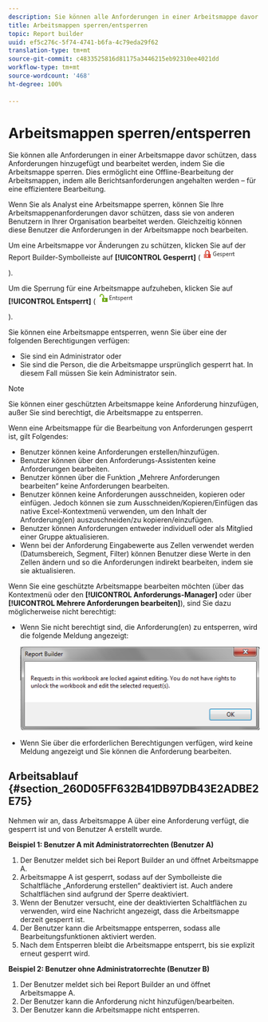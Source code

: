 ```yaml
---
description: Sie können alle Anforderungen in einer Arbeitsmappe davor schützen, dass Anforderungen hinzugefügt und bearbeitet werden, indem Sie die Arbeitsmappe sperren. Dies ermöglicht eine Offline-Bearbeitung der Arbeitsmappen, indem alle Berichtsanforderungen angehalten werden – für eine effizientere Bearbeitung.
title: Arbeitsmappen sperren/entsperren
topic: Report builder
uuid: ef5c276c-5f74-4741-b6fa-4c79eda29f62
translation-type: tm+mt
source-git-commit: c4833525816d81175a3446215eb92310ee4021dd
workflow-type: tm+mt
source-wordcount: '468'
ht-degree: 100%

---
```



# Arbeitsmappen sperren/entsperren

Sie können alle Anforderungen in einer Arbeitsmappe davor schützen, dass Anforderungen hinzugefügt und bearbeitet werden, indem Sie die Arbeitsmappe sperren. Dies ermöglicht eine Offline-Bearbeitung der Arbeitsmappen, indem alle Berichtsanforderungen angehalten werden – für eine effizientere Bearbeitung.

Wenn Sie als Analyst eine Arbeitsmappe sperren, können Sie Ihre Arbeitsmappenanforderungen davor schützen, dass sie von anderen Benutzern in Ihrer Organisation bearbeitet werden. Gleichzeitig können diese Benutzer die Anforderungen in der Arbeitsmappe noch bearbeiten.

Um eine Arbeitsmappe vor Änderungen zu schützen, klicken Sie auf der Report Builder-Symbolleiste auf **[!UICONTROL Gesperrt]** ( ![](assets/locked_icon.png)

).

Um die Sperrung für eine Arbeitsmappe aufzuheben, klicken Sie auf **[!UICONTROL Entsperrt]** ( ![](assets/unlocked_icon.png)

).

Sie können eine Arbeitsmappe entsperren, wenn Sie über eine der folgenden Berechtigungen verfügen:

* Sie sind ein Administrator oder
* Sie sind die Person, die die Arbeitsmappe ursprünglich gesperrt hat. In diesem Fall müssen Sie kein Administrator sein.

>[!NOTE]
>
>Sie können einer geschützten Arbeitsmappe keine Anforderung hinzufügen, außer Sie sind berechtigt, die Arbeitsmappe zu entsperren.

Wenn eine Arbeitsmappe für die Bearbeitung von Anforderungen gesperrt ist, gilt Folgendes:

* Benutzer können keine Anforderungen erstellen/hinzufügen.
* Benutzer können über den Anforderungs-Assistenten keine Anforderungen bearbeiten.
* Benutzer können über die Funktion „Mehrere Anforderungen bearbeiten“ keine Anforderungen bearbeiten.
* Benutzer können keine Anforderungen ausschneiden, kopieren oder einfügen. Jedoch können sie zum Ausschneiden/Kopieren/Einfügen das native Excel-Kontextmenü verwenden, um den Inhalt der Anforderung(en) auszuschneiden/zu kopieren/einzufügen.
* Benutzer können Anforderungen entweder individuell oder als Mitglied einer Gruppe aktualisieren.
* Wenn bei der Anforderung Eingabewerte aus Zellen verwendet werden (Datumsbereich, Segment, Filter) können Benutzer diese Werte in den Zellen ändern und so die Anforderungen indirekt bearbeiten, indem sie sie aktualisieren.

Wenn Sie eine geschützte Arbeitsmappe bearbeiten möchten (über das Kontextmenü oder den **[!UICONTROL Anforderungs-Manager]** oder über **[!UICONTROL Mehrere Anforderungen bearbeiten]**), sind Sie dazu möglicherweise nicht berechtigt:

* Wenn Sie nicht berechtigt sind, die Anforderung(en) zu entsperren, wird die folgende Meldung angezeigt:

   ![](assets/locked_workbook_error.png)

* Wenn Sie über die erforderlichen Berechtigungen verfügen, wird keine Meldung angezeigt und Sie können die Anforderung bearbeiten.

## Arbeitsablauf  {#section_260D05FF632B41DB97DB43E2ADBE2E75}

Nehmen wir an, dass Arbeitsmappe A über eine Anforderung verfügt, die gesperrt ist und von Benutzer A erstellt wurde.

**Beispiel 1: Benutzer A mit Administratorrechten (Benutzer A)**

1. Der Benutzer meldet sich bei Report Builder an und öffnet Arbeitsmappe A.
1. Arbeitsmappe A ist gesperrt, sodass auf der Symbolleiste die Schaltfläche „Anforderung erstellen“ deaktiviert ist. Auch andere Schaltflächen sind aufgrund der Sperre deaktiviert.
1. Wenn der Benutzer versucht, eine der deaktivierten Schaltflächen zu verwenden, wird eine Nachricht angezeigt, dass die Arbeitsmappe derzeit gesperrt ist.
1. Der Benutzer kann die Arbeitsmappe entsperren, sodass alle Bearbeitungsfunktionen aktiviert werden.
1. Nach dem Entsperren bleibt die Arbeitsmappe entsperrt, bis sie explizit erneut gesperrt wird.

**Beispiel 2: Benutzer ohne Administratorrechte (Benutzer B)**

1. Der Benutzer meldet sich bei Report Builder an und öffnet Arbeitsmappe A.
1. Der Benutzer kann die Anforderung nicht hinzufügen/bearbeiten.
1. Der Benutzer kann die Arbeitsmappe nicht entsperren.

